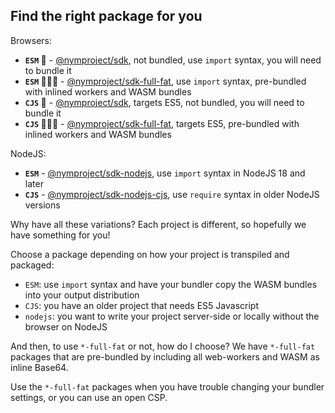 ## Find the right package for you

Browsers:
- **`ESM` 🥛** - [@nymproject/sdk](https://www.npmjs.com/package/@nymproject/sdk), not bundled, use `import` syntax, you will need to bundle it
- **`ESM` 🥛🥛🥛** - [@nymproject/sdk-full-fat](https://www.npmjs.com/package/@nymproject/sdk-full-fat), use `import` syntax, pre-bundled with inlined workers and WASM bundles 
- **`CJS` 🥛** - [@nymproject/sdk](https://www.npmjs.com/package/@nymproject/sdk-commonjs), targets ES5, not bundled, you will need to bundle it
- **`CJS` 🥛🥛🥛** - [@nymproject/sdk-full-fat](https://www.npmjs.com/package/@nymproject/sdk-commonjs-full-fat), targets ES5, pre-bundled with inlined workers and WASM bundles

NodeJS:
- **`ESM`** - [@nymproject/sdk-nodejs](https://www.npmjs.com/package/@nymproject/sdk-nodejs), use `import` syntax in NodeJS 18 and later 
- **`CJS`** - [@nymproject/sdk-nodejs-cjs](https://www.npmjs.com/package/@nymproject/sdk-nodejs-cjs), use `require` syntax in older NodeJS versions

Why have all these variations? Each project is different, so hopefully we have something for you!

Choose a package depending on how your project is transpiled and packaged:

- `ESM`: use `import` syntax and have your bundler copy the WASM bundles into your output distribution
- `CJS`: you have an older project that needs ES5 Javascript
- `nodejs`: you want to write your project server-side or locally without the browser on NodeJS

And then, to use `*-full-fat` or not, how do I choose? We have `*-full-fat` packages that are pre-bundled by including all web-workers and WASM as inline Base64.

Use the `*-full-fat` packages when you have trouble changing your bundler settings, or you can use an open CSP.
